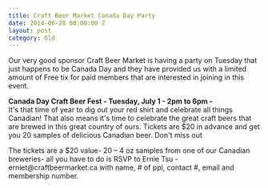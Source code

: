 ```yaml
---
title: Craft Beer Market Canada Day Party
date: 2014-06-28 00:00:00 Z
layout: post
category: Old
---
```


<p>Our very good sponsor Craft Beer Market is having a party on Tuesday that just happens to be Canada Day and they have provided us with a limited amount of Free tix for paid members that are interested in joining in this event.</p><p><strong>Canada Day Craft Beer Fest - Tuesday&#44; July 1 - 2pm to 6pm - <br /></strong>It's that time of year to dig out your red shirt and celebrate all things Canadian! That also means it's time to celebrate the great craft beers that are brewed in this great country of ours. Tickets are $20 in advance and get you 20 samples of delicious Canadian beer. Don't miss out&nbsp;</p><p>The tickets are a $20 value- 20 &ndash; 4 oz samples from one of our Canadian breweries- all you have to do is RSVP to Ernie Tsu -&nbsp; erniet@craftbeermarket.ca with name&#44; # of ppl&#44; contact #&#44; email and membership number.</p><p><img alt="" src="/CYW/Images/Sponsors/Craft.jpg" /><br />&nbsp;</p>
